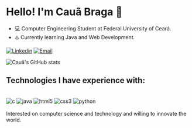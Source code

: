 # Hello! I'm Cauã Braga 🤟

* 💻 Computer Engineering Student at Federal University of Ceará.
* ♨️ Currently learning Java and Web Development.

[![Linkedin](https://img.shields.io/badge/LinkedIn-0077B5?style=for-the-badge&logo=linkedin&logoColor=white)](https://www.linkedin.com/in/cau%C3%A3-braga-b89845236/)
[![Email](https://img.shields.io/badge/Gmail-D14836?style=for-the-badge&logo=gmail&logoColor=white)](mailto:cauabrgal11@gmail.com)

![Cauã's GitHub stats](https://github-readme-stats.vercel.app/api?username=caua-braga-de-lima&show_icons=true&theme=tokyonight)

## Technologies I have experience with:

<div style = 'display: inline_block'><br>
    <img src = 'https://img.shields.io/badge/C-00599C?style=for-the-badge&logo=c&logoColor=white' alt = 'c' align = 'center'>
    <img src = 'https://img.shields.io/badge/Java-ED8B00?style=for-the-badge&logo=openjdk&logoColor=white' alt = 'java' align = 'center'>
    <img src = 'https://img.shields.io/badge/HTML5-E34F26?style=for-the-badge&logo=html5&logoColor=white' alt = 'html5' align = 'center'>
    <img src = 'https://img.shields.io/badge/CSS3-1572B6?style=for-the-badge&logo=css3&logoColor=white' alt = 'css3' align = 'center'>
    <img src = 'https://img.shields.io/badge/Python-3776AB?style=for-the-badge&logo=python&logoColor=white' alt = 'python' align = 'center'>
    
    
</div>
<br>
Interested on computer science and technology and willing to innovate the world.
